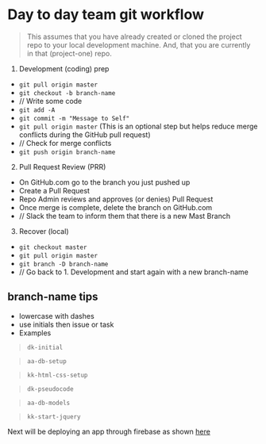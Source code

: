 Day to day team git workflow
===

> This assumes that you have already created or cloned the project repo to your local development machine.  And, that you are currently in that (project-one) repo.

1. Development (coding) prep
- `git pull origin master`
- `git checkout -b branch-name`
- // Write some code
- `git add -A`
- `git commit -m "Message to Self"`
- `git pull origin master`
  (This is an optional step but helps reduce merge conflicts during the GitHub pull request)
- // Check for merge conflicts
- `git push origin branch-name`

2. Pull Request Review (PRR)
- On GitHub.com go to the branch you just pushed up
- Create a Pull Request
- Repo Admin reviews and approves (or denies) Pull Request
- Once merge is complete, delete the branch on GitHub.com 
- // Slack the team to inform them that there is a new Mast Branch

3. Recover (local)
- `git checkout master`
- `git pull origin master`
- `git branch -D branch-name`
- // Go back to 1. Development and start again with a new branch-name

## branch-name tips
- lowercase with dashes
- use initials then issue or task
- Examples
> `dk-initial`

> `aa-db-setup`

> `kk-html-css-setup`

> `dk-pseudocode`

> `aa-db-models`

> `kk-start-jquery`

Next will be deploying an app through firebase as shown [here](https://firebase.google.com/docs/hosting/deploying)